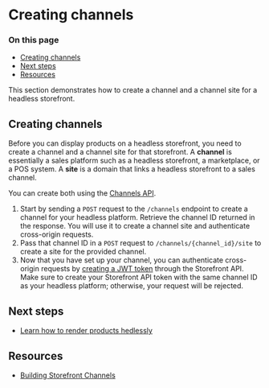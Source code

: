 # Creating channels

<div class="otp" id="no-index">

### On this page
- [Creating channels](#creating-channels)
- [Next steps](#next-steps)
- [Resources](#resources)

</div>

This section demonstrates how to create a channel and a channel site for a headless storefront.

## Creating channels

Before you can display products on a headless storefront, you need to create a channel and a channel site for that storefront. A **channel** is essentially a sales platform such as a headless storefront, a marketplace, or a POS system. A **site** is a domain that links a headless storefront to a sales channel.

You can create both using the [Channels API](https://developer.bigcommerce.com/api-reference/store-management/channels).

1. Start by sending a `POST` request to the `/channels` endpoint to create a channel for your headless platform. Retrieve the channel ID returned in the response. You will use it to create a channel site and authenticate cross-origin requests.
2. Pass that channel ID in a `POST` request to `/channels/{channel_id}/site` to create a site for the provided channel.
3. Now that you have set up your channel, you can authenticate cross-origin requests by [creating a JWT token](https://developer.bigcommerce.com/api-reference/storefront/graphql#tokens-via-api) through the Storefront API. Make sure to create your Storefront API token with the same channel ID as your headless platform; otherwise, your request will be rejected.

## Next steps

- [Learn how to render products hedlessly](https://developer.bigcommerce.com/api-docs/storefronts/guide/developers-guide-headless/products)

## Resources

- [Building Storefront Channels](https://developer.bigcommerce.com/api-docs/channels/tutorials/storefront)